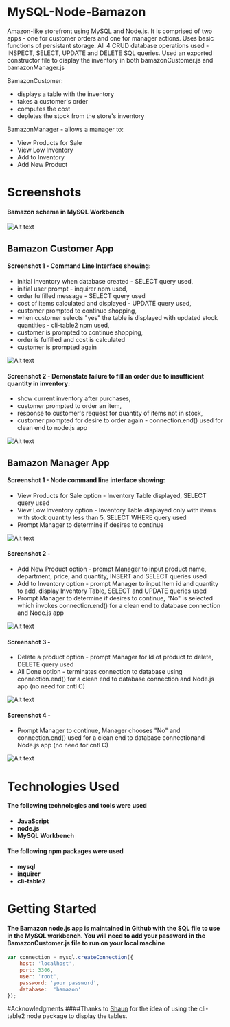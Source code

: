 # MySQL-Node-Bamazon
Amazon-like storefront using MySQL and Node.js. It is comprised of two apps - one for customer orders and one for manager actions. Uses basic functions of persistant storage. All 4 CRUD database operations used -  INSPECT, SELECT, UPDATE and DELETE SQL queries. Used an exported constructor file to display the inventory in both bamazonCustomer.js and bamazonManager.js

BamazonCustomer:
* displays a table with the inventory
* takes a customer's order
* computes the cost
* depletes the stock from the store's inventory

BamazonManager - allows a manager to:
* View Products for Sale 
* View Low Inventory 
* Add to Inventory
* Add New Product

# Screenshots
#### Bamazon schema in MySQL Workbench

![Alt text](/images/schema.PNG?raw=true "Photo of the MySQL Workbench showing the schema and initial inventory")

## Bamazon Customer App
#### Screenshot 1 - Command Line Interface showing:
* initial inventory when database created - SELECT query used,
* initial user prompt - inquirer npm used,
* order fulfilled message - SELECT query used
* cost of items calculated and displayed - UPDATE query used,
* customer prompted to continue shopping,
* when customer selects "yes" the table is displayed with updated stock quantities - cli-table2 npm used,
* customer is prompted to continue shopping,
* order is fulfilled and cost is calculated
* customer is prompted again


![Alt text](/images/customer1.PNG?raw=true "Photo of the command line interface showing table with initial inventory and customer prompts")

#### Screenshot 2 - Demonstate failure to fill an order due to insufficient quantity in inventory:
* show current inventory after purchases, 
* customer prompted to order an item, 
* response to customer's request for quantity of items not in stock,
* customer prompted for desire to order again - connection.end() used for clean end to node.js app


![Alt text](/images/customer2.PNG?raw=true "Photo of the command line interface showing table with inventory and customer prompts")

## Bamazon Manager App
#### Screenshot 1 - Node command line interface showing:
* View Products for Sale option - Inventory Table displayed, SELECT query used
* View Low Inventory option - Inventory Table displayed only with items with stock quantity less than 5, SELECT WHERE query used
* Prompt Manager to determine if desires to continue 

![Alt text](/images/manager1.PNG?raw=true "Photo of the command line interface showing manager option selected and response")

#### Screenshot 2 - 
* Add New Product option - prompt Manager to input product name, department, price, and quantity, INSERT and SELECT queries used
* Add to Inventory option - prompt Manager to input Item id and quantity to add, display Inventory Table, SELECT and UPDATE queries used
* Prompt Manager to determine if desires to continue, "No" is selected which invokes connection.end() for a clean end to database connection and Node.js app

![Alt text](/images/manager2.PNG?raw=true "Photo of the command line interface showing manager option selected and response")

#### Screenshot 3 -
* Delete a product option - prompt Manager for Id of product to delete, DELETE query used 
* All Done option - terminates connection to database using connection.end() for a clean end to database connection and Node.js app (no need for cntl C)

![Alt text](/images/manager3.PNG?raw=true "Photo of the command line interface showing final manager option - All Done. With this option connection ends cleanly")

#### Screenshot 4 - 
* Prompt Manager to continue, Manager chooses "No" and connection.end() used for a clean end to database connectionand Node.js app (no need for cntl C)

![Alt text](/images/manager4.PNG?raw=true "Photo of the command line interface showing manager choosing to finish and connection ends cleanly")

# Technologies Used
#### The following technologies and tools were used
* **JavaScript**
* **node.js**
* **MySQL Workbench**

#### The following npm packages were used 
* **mysql**
* **inquirer**
* **cli-table2**

# Getting Started
#### The Bamazon node.js app is maintained in Github with the SQL file to use in the MySQL workbench. You will need to add your password in the BamazonCustomer.js file to run on your local machine

```javascript
var connection = mysql.createConnection({
	host: 'localhost',
	port: 3306,
	user: 'root',
	password: 'your password',
	database:  'bamazon'
});
```
#Acknowledgments
####Thanks to [Shaun](https://github.com/fullers) for the idea of using the cli-table2 node package to display the tables.